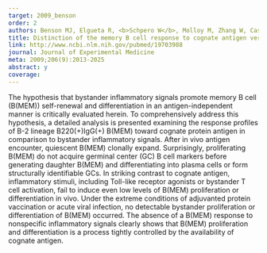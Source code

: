 ```yaml
---
target: 2009_benson
order: 2
authors: Benson MJ, Elgueta R, <b>Schpero W</b>, Molloy M, Zhang W, Casola S, Rajewsky K, Usherwood E, Noelle RJ
title: Distinction of the memory B cell response to cognate antigen versus bystander inflammatory signals
link: http://www.ncbi.nlm.nih.gov/pubmed/19703988
journal: Journal of Experimental Medicine
meta: 2009;206(9):2013-2025
abstract: y
coverage:
---
```

The hypothesis that bystander inflammatory signals promote memory B cell (B(MEM)) self-renewal and differentiation in an antigen-independent manner is critically evaluated herein. To comprehensively address this hypothesis, a detailed analysis is presented examining the response profiles of B-2 lineage B220(+)IgG(+) B(MEM) toward cognate protein antigen in comparison to bystander inflammatory signals. After in vivo antigen encounter, quiescent B(MEM) clonally expand. Surprisingly, proliferating B(MEM) do not acquire germinal center (GC) B cell markers before generating daughter B(MEM) and differentiating into plasma cells or form structurally identifiable GCs. In striking contrast to cognate antigen, inflammatory stimuli, including Toll-like receptor agonists or bystander T cell activation, fail to induce even low levels of B(MEM) proliferation or differentiation in vivo. Under the extreme conditions of adjuvanted protein vaccination or acute viral infection, no detectable bystander proliferation or differentiation of B(MEM) occurred. The absence of a B(MEM) response to nonspecific inflammatory signals clearly shows that B(MEM) proliferation and differentiation is a process tightly controlled by the availability of cognate antigen.